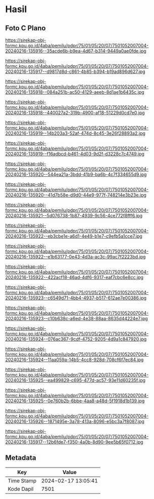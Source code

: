 # Hasil

## Foto C Plano

https://sirekap-obj-formc.kpu.go.id/4aba/pemilu/pdpr/75/01/05/20/07/7501052007004-20240216-135916--35acde6b-b9ea-4d67-b314-9449a0ae0fde.jpg

https://sirekap-obj-formc.kpu.go.id/4aba/pemilu/pdpr/75/01/05/20/07/7501052007004-20240216-135917--d9817d8d-c861-4b85-b394-b19ad896d627.jpg

https://sirekap-obj-formc.kpu.go.id/4aba/pemilu/pdpr/75/01/05/20/07/7501052007004-20240216-135918--084a251b-ac50-4129-aeeb-8d1ae1b6435c.jpg

https://sirekap-obj-formc.kpu.go.id/4aba/pemilu/pdpr/75/01/05/20/07/7501052007004-20240216-135918--440027a2-319b-4900-af18-51229d0cd7e0.jpg

https://sirekap-obj-formc.kpu.go.id/4aba/pemilu/pdpr/75/01/05/20/07/7501052007004-20240216-135919--14b203a3-52af-474d-8c45-3e26f28893a2.jpg

https://sirekap-obj-formc.kpu.go.id/4aba/pemilu/pdpr/75/01/05/20/07/7501052007004-20240216-135919--f16adbcd-b461-4d03-9d2f-d3228c7c4749.jpg

https://sirekap-obj-formc.kpu.go.id/4aba/pemilu/pdpr/75/01/05/20/07/7501052007004-20240216-135920--544ea21a-3bdd-41b9-ba6b-4c7f334655d9.jpg

https://sirekap-obj-formc.kpu.go.id/4aba/pemilu/pdpr/75/01/05/20/07/7501052007004-20240216-135920--41d7b58e-d9d0-44e9-977f-748214e3b23e.jpg

https://sirekap-obj-formc.kpu.go.id/4aba/pemilu/pdpr/75/01/05/20/07/7501052007004-20240216-135921--5d076738-1b87-4939-9c56-4ce772f8fff6.jpg

https://sirekap-obj-formc.kpu.go.id/4aba/pemilu/pdpr/75/01/05/20/07/7501052007004-20240216-135922--eb3cbe1e-a6d1-4e49-b1e7-c9efb5a1cce7.jpg

https://sirekap-obj-formc.kpu.go.id/4aba/pemilu/pdpr/75/01/05/20/07/7501052007004-20240216-135922--e1b63177-0e43-4d3a-ac3c-99ac7f2223bd.jpg

https://sirekap-obj-formc.kpu.go.id/4aba/pemilu/pdpr/75/01/05/20/07/7501052007004-20240216-135922--422acf18-46ad-4df6-9317-eaf7cbc6e8cc.jpg

https://sirekap-obj-formc.kpu.go.id/4aba/pemilu/pdpr/75/01/05/20/07/7501052007004-20240216-135923--c6549d71-4bb4-4937-b517-612ae7e00386.jpg

https://sirekap-obj-formc.kpu.go.id/4aba/pemilu/pdpr/75/01/05/20/07/7501052007004-20240216-135923--c10b638c-a6ed-4e38-88aa-8635d44224e7.jpg

https://sirekap-obj-formc.kpu.go.id/4aba/pemilu/pdpr/75/01/05/20/07/7501052007004-20240216-135924--076ac367-9cdf-4752-9205-4d9a1c847920.jpg

https://sirekap-obj-formc.kpu.go.id/4aba/pemilu/pdpr/75/01/05/20/07/7501052007004-20240216-135924--11aa059a-14b5-4cc8-928d-708cf6f7ec84.jpg

https://sirekap-obj-formc.kpu.go.id/4aba/pemilu/pdpr/75/01/05/20/07/7501052007004-20240216-135925--ea499829-c695-477d-ac57-93e11d60235f.jpg

https://sirekap-obj-formc.kpu.go.id/4aba/pemilu/pdpr/75/01/05/20/07/7501052007004-20240216-135925--0e760b2b-6bbe-4aa8-a48d-5f1918d1b139.jpg

https://sirekap-obj-formc.kpu.go.id/4aba/pemilu/pdpr/75/01/05/20/07/7501052007004-20240216-135926--1871495e-3a78-413a-8096-e5bc3a7f8087.jpg

https://sirekap-obj-formc.kpu.go.id/4aba/pemilu/pdpr/75/01/05/20/07/7501052007004-20240216-135917--12b6fde7-f350-4a0b-8d90-9ee5b65f0712.jpg


## Metadata

| Key        | Value               |
| ---------- | ------------------- |
| Time Stamp | 2024-02-17 13:05:41 |
| Kode Dapil | 7501                |



